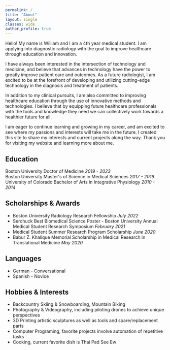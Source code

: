 ```yaml
---
permalink: /
title: "About"
layout: single
classes: wide
author_profile: true
---
```

Hello! My name is William and I am a 4th year medical student. I am applying into diagnostic radiology with the goal to improve healthcare through education and innovation.

I have always been interested in the intersection of technology and medicine, and believe that advances in technology have the power to greatly improve patient care and outcomes. As a future radiologist, I am excited to be at the forefront of developing and utilizing cutting-edge technology in the diagnosis and treatment of patients.

In addition to my clinical pursuits, I am also committed to improving healthcare education through the use of innovative methods and technologies. I believe that by equipping future healthcare professionals with the tools and knowledge they need we can collectively work towards a healthier future for all.

I am eager to continue learning and growing in my career, and am excited to see where my passions and interests will take me in the future. I created this site to share my interests and current projects along the way. Thank you for visiting my website and learning more about me.

## Education
Boston University Doctor of Medicine _2019 - 2023_  
Boston University Master's of Science in Medical Sciences _2017 - 2019_    
University of Colorado Bachelor of Arts in Integrative Physiology _2010 - 2014_  

## Scholarships & Awards
* Boston University Radiology Research Fellowship _July 2022_  
* Serchuck Best Biomedical Science Poster - Boston University Annual Medical Student Research Symposium _February 2021_  
* Medical Student Summer Research Program Scholarship _June 2020_  
* Babur Z. Khalique Memorial Scholarship in Medical Research in Translational Medicine _May 2020_  

## Languages
* German - Conversational
* Spanish - Novice

## Hobbies & Interests
* Backcountry Skiing & Snowboarding, Mountain Biking
* Photography & Videography, including piloting drones to achieve unique perspectives
* 3D Printing artistic sculptures as well as tools and spare/replacement parts
* Computer Programing, favorite projects involve automation of repetitive tasks
* Cooking, current favorite dish is Thai Pad See Ew
